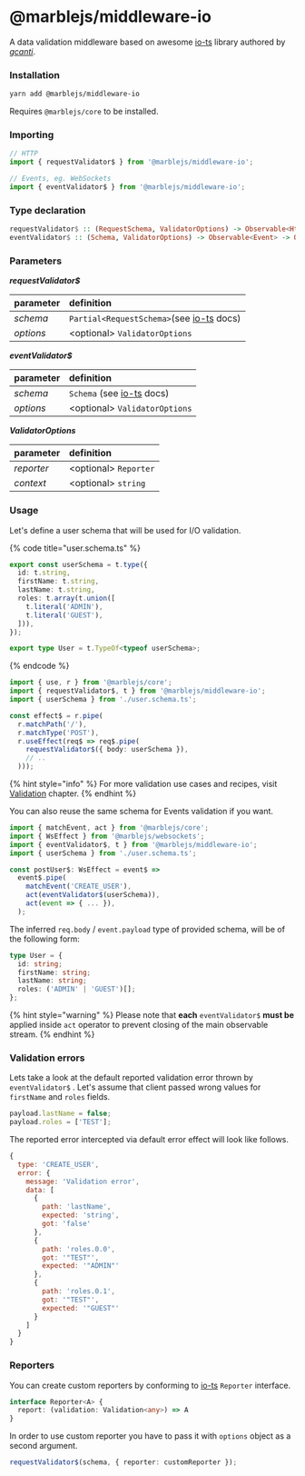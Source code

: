 # @marblejs/middleware-io

A data validation middleware based on awesome [io-ts](https://github.com/gcanti/io-ts) library authored by [_gcanti_](https://github.com/gcanti).

### Installation

```bash
yarn add @marblejs/middleware-io
```

Requires `@marblejs/core` to be installed.

### Importing

```typescript
// HTTP
import { requestValidator$ } from '@marblejs/middleware-io';

// Events, eg. WebSockets
import { eventValidator$ } from '@marblejs/middleware-io';
```

### Type declaration <a id="type-declaration"></a>

```haskell
requestValidator$ :: (RequestSchema, ValidatorOptions) -> Observable<HttpRequest> -> Observable<HttpRequest>
eventValidator$ :: (Schema, ValidatorOptions) -> Observable<Event> -> Observable<Event>
```

### Parameters

_**requestValidator$**_

| parameter | definition |
| :--- | :--- |
| _schema_ | `Partial<RequestSchema>`\(see [io-ts](https://github.com/gcanti/io-ts) docs\) |
| _options_ | &lt;optional&gt; `ValidatorOptions` |

_**eventValidator$**_

| parameter | definition |
| :--- | :--- |
| _schema_ | `Schema` \(see [io-ts](https://github.com/gcanti/io-ts) docs\) |
| _options_ | &lt;optional&gt; `ValidatorOptions` |

_**ValidatorOptions**_

| parameter | definition |
| :--- | :--- |
| _reporter_ | &lt;optional&gt; `Reporter` |
| _context_ | &lt;optional&gt; `string` |

### Usage

Let's define a user schema that will be used for I/O validation.

{% code title="user.schema.ts" %}
```typescript
export const userSchema = t.type({
  id: t.string,
  firstName: t.string,
  lastName: t.string,
  roles: t.array(t.union([
    t.literal('ADMIN'),
    t.literal('GUEST'),
  ])),
});

export type User = t.TypeOf<typeof userSchema>;
```
{% endcode %}

```typescript
import { use, r } from '@marblejs/core';
import { requestValidator$, t } from '@marblejs/middleware-io';
import { userSchema } from './user.schema.ts';

const effect$ = r.pipe(
  r.matchPath('/'),
  r.matchType('POST'),
  r.useEffect(req$ => req$.pipe(
    requestValidator$({ body: userSchema }),
    // ..
  )));
```

{% hint style="info" %}
For more validation use cases and recipes, visit [Validation]() chapter.
{% endhint %}

You can also reuse the same schema for Events validation if you want.

```typescript
import { matchEvent, act } from '@marblejs/core';
import { WsEffect } from '@marblejs/websockets';
import { eventValidator$, t } from '@marblejs/middleware-io';
import { userSchema } from './user.schema.ts';

const postUser$: WsEffect = event$ =>
  event$.pipe(
    matchEvent('CREATE_USER'),
    act(eventValidator$(userSchema)),
    act(event => { ... }),
  );
```

The inferred `req.body` / `event.payload` type of provided schema, will be of the following form:

```typescript
type User = {
  id: string;
  firstName: string;
  lastName: string;
  roles: ('ADMIN' | 'GUEST')[];
};
```

{% hint style="warning" %}
Please note that **each** `eventValidator$` **must be** applied inside `act` operator to prevent closing of the main observable stream.
{% endhint %}

### Validation errors

Lets take a look at the default reported validation error thrown by `eventValidator$` . Let's assume that client passed wrong values for `firstName` and `roles`  fields.

```javascript
payload.lastName = false;
payload.roles = ['TEST'];
```

The reported error intercepted via default error effect will look like follows.

```javascript
{
  type: 'CREATE_USER',
  error: {
    message: 'Validation error',
    data: [
      {
        path: 'lastName',
        expected: 'string',
        got: 'false'
      },
      {
        path: 'roles.0.0',
        got: '"TEST"',
        expected: '"ADMIN"'
      },
      {
        path: 'roles.0.1',
        got: '"TEST"',
        expected: '"GUEST"'
      }
    ]
  }
}
```

### Reporters

You can create custom reporters by conforming to [io-ts](https://github.com/gcanti/io-ts#error-reporters) `Reporter` interface.

```typescript
interface Reporter<A> {
  report: (validation: Validation<any>) => A
}
```

In order to use custom reporter you have to pass it with `options` object as a second argument.

```typescript
requestValidator$(schema, { reporter: customReporter });
```


